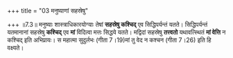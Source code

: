 +++
title = "03 मनुष्याणां सहस्रेषु"

+++
॥7.3॥ मनुष्याः शास्त्राधिकारयोग्याः तेषां **सहस्रेषु कश्चिद्** एव
सिद्धिपर्यन्तं यतते। सिद्धिपर्यन्तं यतमानानां सहस्रेषु **कश्चिद्** एव
**मां** विदित्वा मत्तः सिद्धये यतते। मद्विदां सहस्रेषु **तत्त्वतो**
यथावत्स्थितं **मां वेत्ति** न कश्चिद् इति अभिप्रायः। स महात्मा सुदुर्लभः
(गीता 7।19)मां तु वेद न कश्चन (गीता 7।26) इति हि वक्ष्यते।
